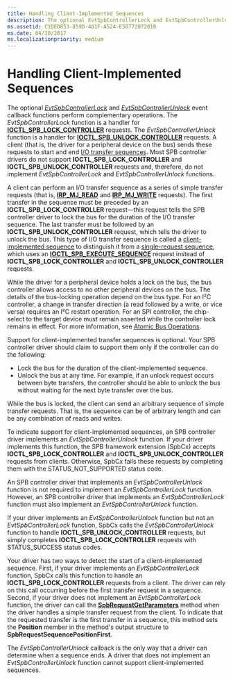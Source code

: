 ```yaml
---
title: Handling Client-Implemented Sequences
description: The optional EvtSpbControllerLock and EvtSpbControllerUnlock event callback functions perform complementary operations.
ms.assetid: C1DED853-059D-481F-A524-E50772072018
ms.date: 04/20/2017
ms.localizationpriority: medium
---
```


# Handling Client-Implemented Sequences


The optional [*EvtSpbControllerLock*](https://msdn.microsoft.com/library/windows/hardware/hh450814) and [*EvtSpbControllerUnlock*](https://msdn.microsoft.com/library/windows/hardware/hh450816) event callback functions perform complementary operations. The *EvtSpbControllerLock* function is a handler for [**IOCTL\_SPB\_LOCK\_CONTROLLER**](https://msdn.microsoft.com/library/windows/hardware/hh450858) requests. The *EvtSpbControllerUnlock* function is a handler for [**IOCTL\_SPB\_UNLOCK\_CONTROLLER**](https://msdn.microsoft.com/library/windows/hardware/hh450859) requests. A client (that is, the driver for a peripheral device on the bus) sends these requests to start and end [I/O transfer sequences](https://msdn.microsoft.com/library/windows/hardware/hh450890). Most SPB controller drivers do not support **IOCTL\_SPB\_LOCK\_CONTROLLER** and **IOCTL\_SPB\_UNLOCK\_CONTROLLER** requests and, therefore, do not implement *EvtSpbControllerLock* and *EvtSpbControllerUnlock* functions.

A client can perform an I/O transfer sequence as a series of simple transfer requests (that is, [**IRP\_MJ\_READ**](https://msdn.microsoft.com/library/windows/hardware/ff550794) and [**IRP\_MJ\_WRITE**](https://msdn.microsoft.com/library/windows/hardware/ff550819) requests). The first transfer in the sequence must be preceded by an **IOCTL\_SPB\_LOCK\_CONTROLLER** request—this request tells the SPB controller driver to lock the bus for the duration of the I/O transfer sequence. The last transfer must be followed by an **IOCTL\_SPB\_UNLOCK\_CONTROLLER** request, which tells the driver to unlock the bus. This type of I/O transfer sequence is called a [client-implemented sequence](https://msdn.microsoft.com/library/windows/hardware/hh450890#buses-client-implemented-sequences) to distinguish it from a [single-request sequence](https://msdn.microsoft.com/library/windows/hardware/hh450890#buses-single-request-sequences), which uses an [**IOCTL\_SPB\_EXECUTE\_SEQUENCE**](https://msdn.microsoft.com/library/windows/hardware/hh450857) request instead of **IOCTL\_SPB\_LOCK\_CONTROLLER** and **IOCTL\_SPB\_UNLOCK\_CONTROLLER** requests.

While the driver for a peripheral device holds a lock on the bus, the bus controller allows access to no other peripheral devices on the bus. The details of the bus-locking operation depend on the bus type. For an I²C controller, a change in transfer direction (a read followed by a write, or vice versa) requires an I²C restart operation. For an SPI controller, the chip-select to the target device must remain asserted while the controller lock remains in effect. For more information, see [Atomic Bus Operations](https://msdn.microsoft.com/library/windows/hardware/jj850339).

Support for client-implemented transfer sequences is optional. Your SPB controller driver should claim to support them only if the controller can do the following:

-   Lock the bus for the duration of the client-implemented sequence.
-   Unlock the bus at any time. For example, if an unlock request occurs between byte transfers, the controller should be able to unlock the bus without waiting for the next byte transfer over the bus.

While the bus is locked, the client can send an arbitrary sequence of simple transfer requests. That is, the sequence can be of arbitrary length and can be any combination of reads and writes.

To indicate support for client-implemented sequences, an SPB controller driver implements an *EvtSpbControllerUnlock* function. If your driver implements this function, the SPB framework extension (SpbCx) accepts **IOCTL\_SPB\_LOCK\_CONTROLLER** and **IOCTL\_SPB\_UNLOCK\_CONTROLLER** requests from clients. Otherwise, SpbCx fails these requests by completing them with the STATUS\_NOT\_SUPPORTED status code.

An SPB controller driver that implements an *EvtSpbControllerUnlock* function is not required to implement an *EvtSpbControllerLock* function. However, an SPB controller driver that implements an *EvtSpbControllerLock* function must also implement an *EvtSpbControllerUnlock* function.

If your driver implements an *EvtSpbControllerUnlock* function but not an *EvtSpbControllerLock* function, SpbCx calls the *EvtSpbControllerUnlock* function to handle **IOCTL\_SPB\_UNLOCK\_CONTROLLER** requests, but simply completes **IOCTL\_SPB\_LOCK\_CONTROLLER** requests with STATUS\_SUCCESS status codes.

Your driver has two ways to detect the start of a client-implemented sequence. First, if your driver implements an *EvtSpbControllerLock* function, SpbCx calls this function to handle an **IOCTL\_SPB\_LOCK\_CONTROLLER** requests from a client. The driver can rely on this call occurring before the first transfer request in a sequence. Second, if your driver does not implement an *EvtSpbControllerLock* function, the driver can call the [**SpbRequestGetParameters**](https://msdn.microsoft.com/library/windows/hardware/hh450922) method when the driver handles a simple transfer request from the client. To indicate that the requested transfer is the first transfer in a sequence, this method sets the **Position** member in the method's output structure to **SpbRequestSequencePositionFirst**.

The *EvtSpbControllerUnlock* callback is the only way that a driver can determine when a sequence ends. A driver that does not implement an *EvtSpbControllerUnlock* function cannot support client-implemented sequences.

 

 




